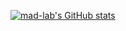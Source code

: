 [![mad-lab's GitHub stats](https://github-readme-stats.vercel.app/api?username=mad-lab&count_private=true&show_icons=true&theme=transparent)](https://github.com/mad-lab/github-readme-stats)
